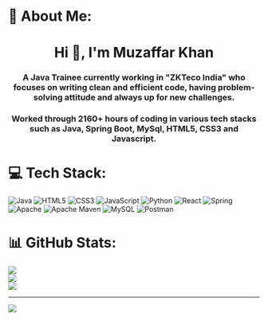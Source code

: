 # 💫 About Me:
 <h1 align="center">Hi 👋, I'm Muzaffar Khan</h1>

<h3 align="center">A Java Trainee currently working in "ZKTeco India" who focuses on writing clean and efficient code, having problem-solving attitude and  always up for new challenges. </h3>
<h3 align="center">Worked through 2160+ hours of coding in various tech stacks such as Java, Spring Boot, MySql, HTML5, CSS3 and Javascript.</h3>

# 💻 Tech Stack:
![Java](https://img.shields.io/badge/java-%23ED8B00.svg?style=for-the-badge&logo=java&logoColor=white) ![HTML5](https://img.shields.io/badge/html5-%23E34F26.svg?style=for-the-badge&logo=html5&logoColor=white) ![CSS3](https://img.shields.io/badge/css3-%231572B6.svg?style=for-the-badge&logo=css3&logoColor=white) ![JavaScript](https://img.shields.io/badge/javascript-%23323330.svg?style=for-the-badge&logo=javascript&logoColor=%23F7DF1E) ![Python](https://img.shields.io/badge/python-3670A0?style=for-the-badge&logo=python&logoColor=ffdd54) ![React](https://img.shields.io/badge/react-%2320232a.svg?style=for-the-badge&logo=react&logoColor=%2361DAFB) ![Spring](https://img.shields.io/badge/spring-%236DB33F.svg?style=for-the-badge&logo=spring&logoColor=white) ![Apache](https://img.shields.io/badge/apache-%23D42029.svg?style=for-the-badge&logo=apache&logoColor=white) ![Apache Maven](https://img.shields.io/badge/Apache%20Maven-C71A36?style=for-the-badge&logo=Apache%20Maven&logoColor=white) ![MySQL](https://img.shields.io/badge/mysql-%2300f.svg?style=for-the-badge&logo=mysql&logoColor=white) ![Postman](https://img.shields.io/badge/Postman-FF6C37?style=for-the-badge&logo=postman&logoColor=white)
# 📊 GitHub Stats:
![](https://github-readme-stats.vercel.app/api?username=Mkhan2217&theme=dark&hide_border=false&include_all_commits=true&count_private=true)<br/>
![](https://github-readme-streak-stats.herokuapp.com/?user=Mkhan2217&theme=dark&hide_border=false)<br/>
![](https://github-readme-stats.vercel.app/api/top-langs/?username=Mkhan2217&theme=dark&hide_border=false&include_all_commits=true&count_private=true&layout=compact)

---
[![](https://visitcount.itsvg.in/api?id=Mkhan2217&icon=0&color=0)](https://visitcount.itsvg.in)

<!-- Proudly created with GPRM ( https://gprm.itsvg.in ) -->
